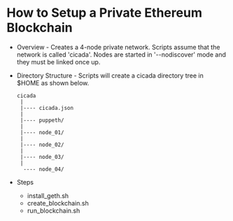 # How to Setup a Private Ethereum Blockchain

* Overview - Creates a 4-node private network. Scripts assume that the network is called 'cicada'. Nodes are started in '--nodiscover' mode and they must be linked once up. 

* Directory Structure - Scripts will create a cicada directory tree in $HOME as shown below. 
  
  ```
  cicada
   |
   |---- cicada.json
   |
   |---- puppeth/
   |
   |---- node_01/
   |
   |---- node_02/
   |
   |---- node_03/
   |
    ---- node_04/
  ```

* Steps
  * install_geth.sh
  * create_blockchain.sh
  * run_blockchain.sh
